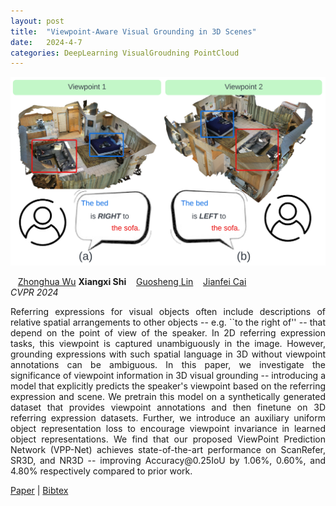 ```yaml
---
layout: post
title:  "Viewpoint-Aware Visual Grounding in 3D Scenes"
date:   2024-4-7
categories: DeepLearning VisualGroudning PointCloud
---
```


![main](/assets/img/vg.PNG)


<div class="grid-wrapper">
  <div style="grid-column: span 3;">
    <p class="blue" style="margin-top:0px; margin-bottom:0px;">
      &nbsp;&nbsp; <a href="https://wu-zhonghua.github.io/" class="author-link">Zhonghua Wu</a>
      <b>Xiangxi Shi</b>
      &nbsp;&nbsp; <a href="https://guosheng.github.io/" class="author-link">Guosheng Lin</a>
      &nbsp;&nbsp; <a href="https://www.ntu.edu.sg/home/asjfcai/" class="author-link">Jianfei Cai</a>
    </p>
    <p style="margin-top:0px;"><i>CVPR 2024</i></p>
    <p align="justify">
Referring expressions for visual objects often include descriptions of relative spatial arrangements to other objects -- e.g. ``to the right of'' -- that depend on the point of view of the speaker.  In 2D referring expression tasks, this viewpoint is captured unambiguously in the image.  However, grounding expressions with such spatial language in 3D without viewpoint annotations can be ambiguous. In this paper, we investigate the significance of viewpoint information in 3D visual grounding -- introducing a model that explicitly predicts the speaker's viewpoint based on the referring expression and scene. We pretrain this model on a synthetically generated dataset that provides viewpoint annotations and then finetune on 3D referring expression datasets. Further, we introduce an auxiliary uniform object representation loss to encourage viewpoint invariance in learned object representations. We find that our proposed ViewPoint Prediction Network (VPP-Net) achieves state-of-the-art performance on ScanRefer, SR3D, and NR3D -- improving Accuracy@0.25IoU by 1.06%, 0.60%, and 4.80% respectively compared to prior work.
    </p>
    <div class="center">
      <p>
        <a class="link" href="https://arxiv.org/abs/2108.02958">Paper</a>
      | <a class="link" href="https://scholar.googleusercontent.com/scholar.bib?q=info:C15V6KqIcTcJ:scholar.google.com/&output=citation&scisdr=ClEwqH7BEJLQw8cO3wQ:AFWwaeYAAAAAZVsIxwT8UdATP8k5KHw61CuCzEM&scisig=AFWwaeYAAAAAZVsIxyzU1R6vMSffWxG4-gMSqcw&scisf=4&ct=citation&cd=-1&hl=en">Bibtex</a>
      </p>
    </div>
  </div>
</div>
